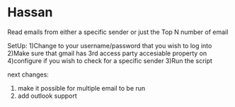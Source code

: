 # Hassan
Read emails from either a specific sender or just the Top N number of email

SetUp:
1)Change to your username/password that you wish to log into
2)Make sure that gmail has 3rd access party accesiable property on
4)configure if you wish to check for a specific sender
3)Run the script

next changes:
1) make it possible for multiple email to be run 
2) add outlook support
